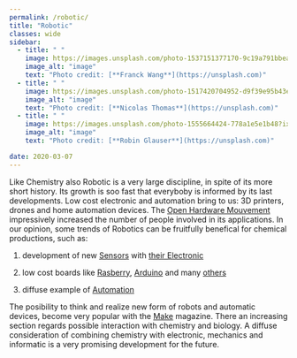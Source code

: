 ```yaml
---
permalink: /robotic/
title: "Robotic"
classes: wide
sidebar:
  - title: " "
    image: https://images.unsplash.com/photo-1537151377170-9c19a791bbea?ixlib=rb-1.2.1&ixid=eyJhcHBfaWQiOjEyMDd9&auto=format&fit=crop&w=500&q=60
    image_alt: "image"
    text: "Photo credit: [**Franck Wang**](https://unsplash.com)"
  - title: " "
    image: https://images.unsplash.com/photo-1517420704952-d9f39e95b43e?ixlib=rb-1.2.1&ixid=eyJhcHBfaWQiOjEyMDd9&auto=format&fit=crop&w=500&q=60
    image_alt: "image"
    text: "Photo credit: [**Nicolas Thomas**](https://unsplash.com)"
  - title: " "
    image: https://images.unsplash.com/photo-1555664424-778a1e5e1b48?ixlib=rb-1.2.1&ixid=eyJhcHBfaWQiOjEyMDd9&auto=format&fit=crop&w=500&q=60
    image_alt: "image"
    text: "Photo credit: [**Robin Glauser**](https://unsplash.com)"

date: 2020-03-07
---
```


Like Chemistry also Robotic is a very large discipline, in spite of its more short history. Its growth is soo fast that everyboby is informed by its last developments. Low cost electronic and automation bring to us: 3D printers, drones and home automation devices. The [Open Hardware Mouvement](https://en.wikipedia.org/wiki/Open-source_hardware) impressively increased the number of people involved in its applications. In our opinion, some trends of Robotics can be fruitfully benefical for chemical productions, such as:

 1. development of new [Sensors](https://en.wikipedia.org/wiki/Sensor) with [their Electronic]( https://www.adafruit.com/category/35)
 
 1. low cost boards like [Rasberry](https://en.wikipedia.org/wiki/Sensor), [Arduino](https://en.wikipedia.org/wiki/Arduino) and many [others](https://makezine.com/comparison/boards/)
 
 1. diffuse example of [Automation](https://en.wikipedia.org/wiki/Automation)
 
 
 The posibility to think and realize new form of robots and automatic devices, become very popular with the [Make](https://makezine.com/) magazine. There an increasing section regards possible interaction with chemistry and biology. A diffuse consideration of combining chemistry with electronic, mechanics and informatic is a very promising development for the future.
 
